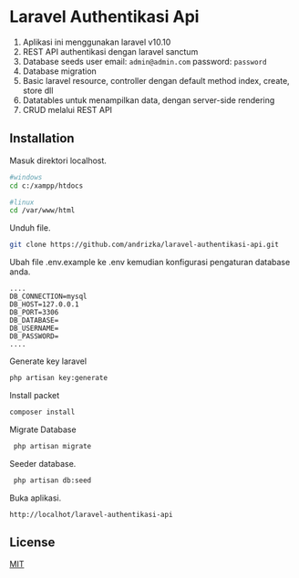 # Laravel Authentikasi Api

1. Aplikasi ini menggunakan laravel v10.10
2. REST API authentikasi dengan laravel sanctum
3. Database seeds user email: `admin@admin.com` password: `password`
4. Database migration
5. Basic laravel resource, controller dengan default method index, create, store dll
6. Datatables untuk menampilkan data, dengan server-side rendering
7. CRUD melalui REST API

## Installation

Masuk direktori localhost.

```bash
#windows
cd c:/xampp/htdocs

#linux
cd /var/www/html
```

Unduh file.

```bash
git clone https://github.com/andrizka/laravel-authentikasi-api.git
```

Ubah file .env.example ke .env kemudian konfigurasi pengaturan database anda.

```
....
DB_CONNECTION=mysql
DB_HOST=127.0.0.1
DB_PORT=3306
DB_DATABASE=
DB_USERNAME=
DB_PASSWORD=
....
```

Generate key laravel

```bash
php artisan key:generate
```

Install packet

```bash
composer install
```

Migrate Database

```bash
 php artisan migrate
```

Seeder database.

```bash
 php artisan db:seed
```

Buka aplikasi.

```
http://localhot/laravel-authentikasi-api
```

## License

[MIT](https://choosealicense.com/licenses/mit/)

